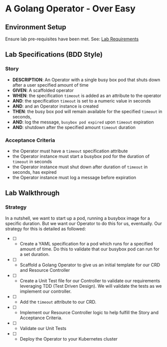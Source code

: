 <!--
  - A Golang Operator - Over Easy
    - Overview
    - Lab Specification (BDD Style)
    - Step-by-Step Detailed Lab Walkthrough
      - Summary
      - Scaffolding
      - Writing Your Operator Specifications and Status
      - Writing Your Operator Controller Implementation
      - Unit Testing
      - End to End Testing
-->
# A Golang Operator - Over Easy

## Environment Setup

Ensure lab pre-requisites have been met. See: [Lab Requirements](../01/03-lab-requirements.md)

## Lab Specifications (BDD Style)

### Story

- **DESCRIPTION**: An Operator with a single busy box pod that shuts down after a user specified amount of time
- **GIVEN**: A scaffolded operator
- **WHEN**: the specification `timeout` is added as an attribute to the operator
- **AND**: the specification `timeout` is set to a numeric value in seconds
- **AND**: and an Operator instance is created
- **THEN**: the busy box pod will remain available for the specified `timeout` in seconds,
- **AND**: log the message, `busybox pod expired` upon `timeout` expiration 
- **AND**: shutdown after the specified amount `timeout` duration

### Acceptance Criteria

- the Operator must have a `timeout` specification attribute
- the Operator instance must start a busybox pod for the duration of `timeout` in seconds
- the Operator instance must shut down after duration of `timeout` in seconds, has expired
- the Operator instance must log a message before expiration

## Lab Walkthrough

### Strategy

In a nutshell, we want to start up a pod, running a busybox image for a specific duration. But we want our Operator to do this for us, eventually. Our strategy for this is detailed as followed: 

- [ ] - Create a YAML specification for a pod which runs for a specified amount of time. Do this to validate that our busybox pod can run for a set duration. 
- [ ] - Scaffold a Golang Operator to give us an initial template for our CRD and Resource Controller
- [ ] - Create a Unit Test file for our Controller to validate our requirements leveraging TDD (Test Driven Design). We will validate the tests as we implement our controller. 
- [ ] - Add the `timeout` attribute to our CRD.
- [ ] - Implement our Resource Controller logic to help fulfill the Story and Acceptance Criteria.
- [ ] - Validate our Unit Tests
- [ ] - Deploy the Operator to your Kubernetes cluster